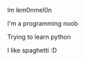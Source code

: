 Im lem0nmel0n</p>
I'm a programming noob</p>
Trying to learn python</p>
I like spaghetti :D</p>

<!---
lem0nmel0n/lem0nmel0n is a ✨ special ✨ repository because its `README.md` (this file) appears on your GitHub profile.
You can click the Preview link to take a look at your changes.
--->
